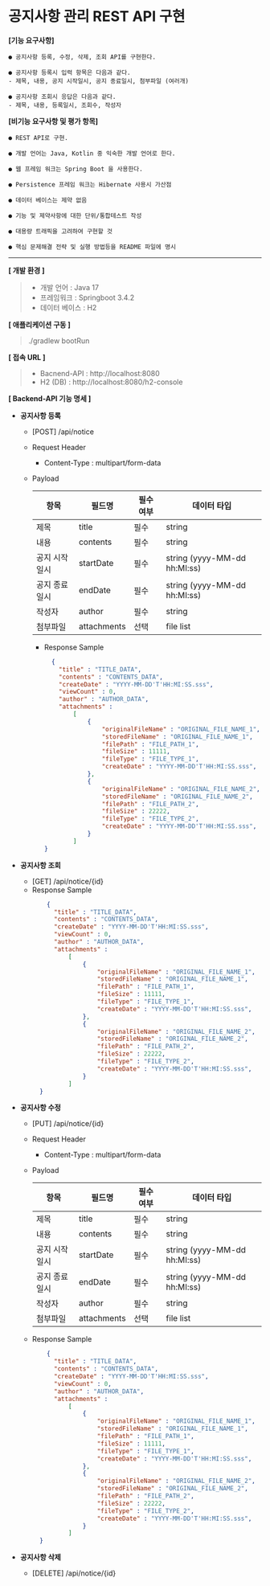 # 공지사항 관리 REST API 구현

**[기능 요구사항]**

    ● 공지사항 등록, 수정, 삭제, 조회 API를 구현한다.
    
    ● 공지사항 등록시 입력 항목은 다음과 같다.
    - 제목, 내용, 공지 시작일시, 공지 종료일시, 첨부파일 (여러개)
    
    ● 공지사항 조회시 응답은 다음과 같다.
    - 제목, 내용, 등록일시, 조회수, 작성자

**[비기능 요구사항 및 평가 항목]**

    ● REST API로 구현.
    
    ● 개발 언어는 Java, Kotlin 중 익숙한 개발 언어로 한다.
    
    ● 웹 프레임 워크는 Spring Boot 을 사용한다.
    
    ● Persistence 프레임 워크는 Hibernate 사용시 가산점
    
    ● 데이터 베이스는 제약 없음
    
    ● 기능 및 제약사항에 대한 단위/통합테스트 작성
    
    ● 대용량 트래픽을 고려하여 구현할 것
    
    ● 핵심 문제해결 전략 및 실행 방법등을 README 파일에 명시

---

**[ 개발 환경 ]**
>* 개발 언어 : Java 17
>* 프레임워크 : Springboot 3.4.2
>* 데이터 베이스 : H2


**[ 애플리케이션 구동 ]**
> ./gradlew bootRun

**[ 접속 URL ]**
>* Bacnend-API : http://localhost:8080
>* H2 (DB) : http://localhost:8080/h2-console

**[ Backend-API 기능 명세 ]**
* **공지사항 등록**
    * [POST] /api/notice
    * Request Header
      * Content-Type : multipart/form-data
    * Payload

      | 항목      | 필드명 | 필수 여부 | 데이터 타입                       |
      |---------|-----|-------|------------------------------|
      | 제목      | title | 필수    | string                       |
      | 내용      | contents | 필수    | string                       |
      | 공지 시작일시 | startDate | 필수    | string (yyyy-MM-dd hh:MI:ss) |
      | 공지 종료일시 | endDate | 필수    | string (yyyy-MM-dd hh:MI:ss) |
      | 작성자     | author | 필수    | string |
      | 첨부파일    | attachments | 선택    | file list |
      * Response Sample
        ```json
          {
            "title" : "TITLE_DATA",
            "contents" : "CONTENTS_DATA",
            "createDate" : "YYYY-MM-DD'T'HH:MI:SS.sss",
            "viewCount" : 0,
            "author" : "AUTHOR_DATA",
            "attachments" :
                [
                    {
                        "originalFileName" : "ORIGINAL_FILE_NAME_1",
                        "storedFileName" : "ORIGINAL_FILE_NAME_1",
                        "filePath" : "FILE_PATH_1",
                        "fileSize" : 11111,
                        "fileType" : "FILE_TYPE_1",
                        "createDate" : "YYYY-MM-DD'T'HH:MI:SS.sss",
                    },
                    {
                        "originalFileName" : "ORIGINAL_FILE_NAME_2",
                        "storedFileName" : "ORIGINAL_FILE_NAME_2",
                        "filePath" : "FILE_PATH_2",
                        "fileSize" : 22222,
                        "fileType" : "FILE_TYPE_2",
                        "createDate" : "YYYY-MM-DD'T'HH:MI:SS.sss",
                    }
                ] 
        }
        ```


* **공지사항 조회**
  * [GET] /api/notice/{id}
  * Response Sample
      ```json
          {
            "title" : "TITLE_DATA",
            "contents" : "CONTENTS_DATA",
            "createDate" : "YYYY-MM-DD'T'HH:MI:SS.sss",
            "viewCount" : 0,
            "author" : "AUTHOR_DATA",
            "attachments" :
                [
                    {
                        "originalFileName" : "ORIGINAL_FILE_NAME_1",
                        "storedFileName" : "ORIGINAL_FILE_NAME_1",
                        "filePath" : "FILE_PATH_1",
                        "fileSize" : 11111,
                        "fileType" : "FILE_TYPE_1",
                        "createDate" : "YYYY-MM-DD'T'HH:MI:SS.sss",
                    },
                    {
                        "originalFileName" : "ORIGINAL_FILE_NAME_2",
                        "storedFileName" : "ORIGINAL_FILE_NAME_2",
                        "filePath" : "FILE_PATH_2",
                        "fileSize" : 22222,
                        "fileType" : "FILE_TYPE_2",
                        "createDate" : "YYYY-MM-DD'T'HH:MI:SS.sss",
                    }
                ] 
        }
      ```


* **공지사항 수정**
  * [PUT] /api/notice/{id}
  * Request Header
    * Content-Type : multipart/form-data
  * Payload

      | 항목      | 필드명 | 필수 여부 | 데이터 타입                       |
      |---------|-----|-------|------------------------------|
      | 제목      | title | 필수    | string                       |
      | 내용      | contents | 필수    | string                       |
      | 공지 시작일시 | startDate | 필수    | string (yyyy-MM-dd hh:MI:ss) |
      | 공지 종료일시 | endDate | 필수    | string (yyyy-MM-dd hh:MI:ss) |
      | 작성자     | author | 필수    | string |
      | 첨부파일    | attachments | 선택    | file list |

  * Response Sample
      ```json
          {
            "title" : "TITLE_DATA",
            "contents" : "CONTENTS_DATA",
            "createDate" : "YYYY-MM-DD'T'HH:MI:SS.sss",
            "viewCount" : 0,
            "author" : "AUTHOR_DATA",
            "attachments" :
                [
                    {
                        "originalFileName" : "ORIGINAL_FILE_NAME_1",
                        "storedFileName" : "ORIGINAL_FILE_NAME_1",
                        "filePath" : "FILE_PATH_1",
                        "fileSize" : 11111,
                        "fileType" : "FILE_TYPE_1",
                        "createDate" : "YYYY-MM-DD'T'HH:MI:SS.sss",
                    },
                    {
                        "originalFileName" : "ORIGINAL_FILE_NAME_2",
                        "storedFileName" : "ORIGINAL_FILE_NAME_2",
                        "filePath" : "FILE_PATH_2",
                        "fileSize" : 22222,
                        "fileType" : "FILE_TYPE_2",
                        "createDate" : "YYYY-MM-DD'T'HH:MI:SS.sss",
                    }
                ] 
        }
      ```

* **공지사항 삭제**
  * [DELETE] /api/notice/{id}

